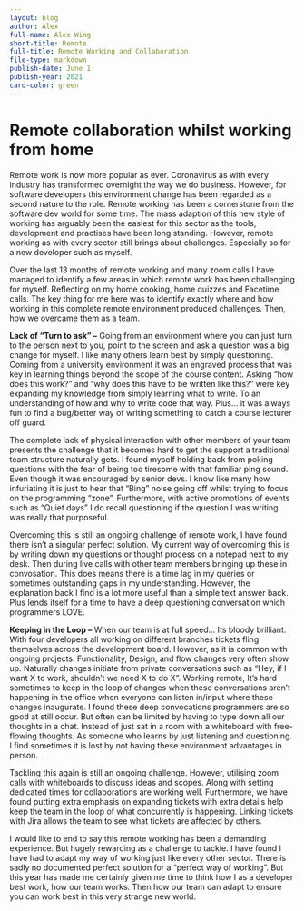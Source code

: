 ```yaml
---
layout: blog
author: Alex
full-name: Alex Wing
short-title: Remote
full-title: Remote Working and Collaboration
file-type: markdown
publish-date: June 1
publish-year: 2021
card-color: green
---
```


Remote collaboration whilst working from home
======

Remote work is now more popular as ever.  Coronavirus as with every industry has transformed overnight the way we do business.  However, for software developers this environment change has been regarded as a second nature to the role. Remote working has been a cornerstone from the software dev world for some time. The mass adaption of this new style of working has arguably been the easiest for this sector as the tools, development and practises have been long standing. However, remote working as with every sector still brings about challenges. Especially so for a new developer such as myself.

Over the last 13 months of remote working and many zoom calls I have managed to identify a few areas in which remote work has been challenging for myself. Reflecting on my home cooking, home quizzes and Facetime calls. The key thing for me here was to identify exactly where and how working in this complete remote environment produced challenges. Then, how we overcame them as a team.

**Lack of “Turn to ask” –** Going from an environment where you can just turn to the person next to you, point to the screen and ask a question was a big change for myself. I like many others learn best by simply questioning. Coming from a university environment it was an engraved process that was key in learning things beyond the scope of the course content. Asking “how does this work?” and “why does this have to be written like this?” were key expanding my knowledge from simply learning what to write. To an understanding of how and why to write code that way. Plus… it was always fun to find a bug/better way of writing something to catch a course lecturer off guard.

The complete lack of physical interaction with other members of your team presents the challenge that it becomes hard to get the support a traditional team structure naturally gets. I found myself holding back from poking questions with the fear of being too tiresome with that familiar ping sound. Even though it was encouraged by senior devs. I know like many how infuriating it is just to hear that “Bing” noise going off whilst trying to focus on the programming “zone”. Furthermore, with active promotions of events such as “Quiet days” I do recall questioning if the question I was writing was really that purposeful.

Overcoming this is still an ongoing challenge of remote work, I have found there isn’t a singular perfect solution. My current way of overcoming this is by writing down my questions or thought process on a notepad next to my desk. Then during live calls with other team members bringing up these in convosation. This does means there is a time lag in my queries or sometimes outstanding gaps in my understanding. However, the explanation back I find is a lot more useful than a simple text answer back. Plus lends itself for a time to have a deep questioning conversation which programmers LOVE.


**Keeping in the Loop –** When our team is at full speed… Its bloody brilliant. With four developers all working on different branches tickets fling themselves across the development board. However, as it is common with ongoing projects. Functionality, Design, and flow changes very often show up. Naturally changes initiate from private conversations such as “Hey, if I want X to work, shouldn’t we need X to do X”. Working remote, It’s hard sometimes to keep in the loop of changes when these conversations aren’t happening in the office when everyone can listen in/input where these changes inaugurate.  I found these deep convocations programmers are so good at still occur. But often can be limited by having to type down all our thoughts in a chat. Instead of just sat in a room with a whiteboard with free-flowing thoughts. As someone who learns by just listening and questioning. I find sometimes it is lost by not having these environment advantages in person.

Tackling this again is still an ongoing challenge. However, utilising zoom calls with whiteboards to discuss ideas and scopes. Along with setting dedicated times for collaborations are working well. Furthermore, we have found putting extra emphasis on expanding tickets with extra details help keep the team in the loop of what concurrently is happening. Linking tickets with Jira allows the team to see what tickets are affected by others.

I would like to end to say this remote working has been a demanding experience. But hugely rewarding as a challenge to tackle. I have found I have had to adapt my way of working just like every other sector. There is sadly no documented perfect solution for a “perfect way of working”. But this year has made me certainly given me time to think how I as a developer best work, how our team works. Then how our team can adapt to ensure you can work best in this very strange new world. 

